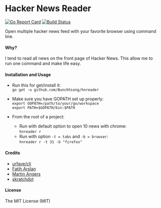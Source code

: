Hacker News Reader
=========
[![Go Report Card](https://goreportcard.com/badge/github.com/Bunchhieng/hnreader)](https://goreportcard.com/report/github.com/Bunchhieng/hnreader)  [![Build Status](https://travis-ci.org/Bunchhieng/hnreader.svg?branch=master)](https://travis-ci.org/Bunchhieng/hnreader)

Open multiple hacker news feed with your favorite browser using command line.

#### Why?
I tend to read all news on the front page of Hacker News. This allow me to run one command and make life easy.

#### Installation and Usage
* Run this for get/install it:  
`go get -u github.com/Bunchhieng/hnreader`

* Make sure you have GOPATH set up properly:    
`export GOPATH=/path/to/your/go/workspace`                    
`export PATH=$GOPATH/bin:$PATH`

* From the root of a project:
  * Run with default option to open 10 news with chrome:   
      `hnreader r`                
  * Run with option `-t = tabs` and `-b = browser`:     
      `hnreader r -t 31 -b "firefox"`

#### Credits
* [urfave/cli](https://github.com/urfave/cli)
* [Fatih Arslan](https://github.com/fatih/color)
* [Martin Angers](https://github.com/PuerkitoBio/goquery)
* [skratchdot](https://github.com/skratchdot/open-golang)

#### License

The MIT License (MIT)
